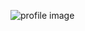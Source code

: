 ![profile image](https://avatars.githubusercontent.com/u/79320202?s=400&u=c0aaa015169b6e9643d4ad214308b0de60bd9316&v=4)
